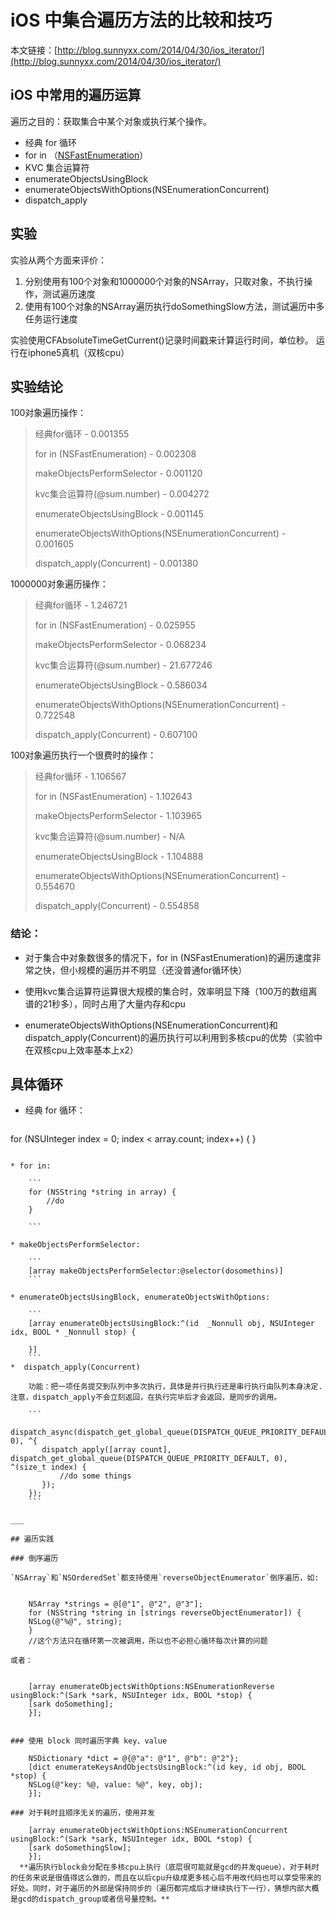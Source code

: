 # iOS 中集合遍历方法的比较和技巧

本文链接：[http://blog.sunnyxx.com/2014/04/30/ios_iterator/](http://blog.sunnyxx.com/2014/04/30/ios_iterator/)

## iOS 中常用的遍历运算

遍历之目的：获取集合中某个对象或执行某个操作。

* 经典 for 循环
* for in （[NSFastEnumeration](http://nshipster.com/enumerators/)）
* KVC 集合运算符
* enumerateObjectsUsingBlock
* enumerateObjectsWithOptions(NSEnumerationConcurrent)
* dispatch_apply

## 实验

实验从两个方面来评价：

1. 分别使用有100个对象和1000000个对象的NSArray，只取对象，不执行操作，测试遍历速度
2. 使用有100个对象的NSArray遍历执行doSomethingSlow方法，测试遍历中多任务运行速度

实验使用CFAbsoluteTimeGetCurrent()记录时间戳来计算运行时间，单位秒。
运行在iphone5真机（双核cpu）

## 实验结论

100对象遍历操作：

>
> 经典for循环 - 0.001355
> 
> for in (NSFastEnumeration) - 0.002308
> 
> makeObjectsPerformSelector - 0.001120
> 
> kvc集合运算符(@sum.number) - 0.004272 
> 
> enumerateObjectsUsingBlock - 0.001145
> 
> enumerateObjectsWithOptions(NSEnumerationConcurrent) - 0.001605
> 
> dispatch_apply(Concurrent) - 0.001380


1000000对象遍历操作：

> 经典for循环 - 1.246721
> 
> for in (NSFastEnumeration) - 0.025955
>
> makeObjectsPerformSelector - 0.068234
>
> kvc集合运算符(@sum.number) - 21.677246
>
> enumerateObjectsUsingBlock - 0.586034
>
> enumerateObjectsWithOptions(NSEnumerationConcurrent) - 0.722548
>
> dispatch_apply(Concurrent) - 0.607100


100对象遍历执行一个很费时的操作：

> 
> 经典for循环 - 1.106567
> 
> for in (NSFastEnumeration) - 1.102643
> 
> makeObjectsPerformSelector - 1.103965
> 
> kvc集合运算符(@sum.number) - N/A
> 
> enumerateObjectsUsingBlock - 1.104888
> 
> enumerateObjectsWithOptions(NSEnumerationConcurrent) - 0.554670
> 
> dispatch_apply(Concurrent) - 0.554858


### 结论：

* 对于集合中对象数很多的情况下，for in (NSFastEnumeration)的遍历速度非常之快，但小规模的遍历并不明显（还没普通for循环快）

* 使用kvc集合运算符运算很大规模的集合时，效率明显下降（100万的数组离谱的21秒多），同时占用了大量内存和cpu

* enumerateObjectsWithOptions(NSEnumerationConcurrent)和dispatch_apply(Concurrent)的遍历执行可以利用到多核cpu的优势（实验中在双核cpu上效率基本上x2）

## 具体循环

* 经典 for 循环：

	```
for (NSUInteger index = 0; index < array.count; index++)
 {
 }
```

* for in:

	```
	for (NSString *string in array) {
        //do
    }
    
	```
	
* makeObjectsPerformSelector:

	```
	[array makeObjectsPerformSelector:@selector(dosomethins)]
	```
	
* enumerateObjectsUsingBlock, enumerateObjectsWithOptions:

	```
	[array enumerateObjectsUsingBlock:^(id  _Nonnull obj, NSUInteger idx, BOOL * _Nonnull stop) {
        
    }]
	```
*  dispatch_apply(Concurrent)

	功能：把一项任务提交到队列中多次执行，具体是并行执行还是串行执行由队列本身决定.注意，dispatch_apply不会立刻返回，在执行完毕后才会返回，是同步的调用。
	
	```
	dispatch_async(dispatch_get_global_queue(DISPATCH_QUEUE_PRIORITY_DEFAULT, 0), ^{
       dispatch_apply([array count], dispatch_get_global_queue(DISPATCH_QUEUE_PRIORITY_DEFAULT, 0), ^(size_t index) {
           //do some things
       });
    });
	```
	
___

## 遍历实践

### 倒序遍历

`NSArray`和`NSOrderedSet`都支持使用`reverseObjectEnumerator`倒序遍历，如:

	
	NSArray *strings = @[@"1", @"2", @"3"];
	for (NSString *string in [strings reverseObjectEnumerator]) {
    NSLog(@"%@", string);
    }
    //这个方法只在循环第一次被调用，所以也不必担心循环每次计算的问题
	
或者：

	
	[array enumerateObjectsWithOptions:NSEnumerationReverse usingBlock:^(Sark *sark, NSUInteger idx, BOOL *stop) {
    [sark doSomething];
    }];
    
	
### 使用 block 同时遍历字典 key、value

	NSDictionary *dict = @{@"a": @"1", @"b": @"2"};
	[dict enumerateKeysAndObjectsUsingBlock:^(id key, id obj, BOOL *stop) {
    NSLog(@"key: %@, value: %@", key, obj);
    }];
    
### 对于耗时且顺序无关的遍历，使用并发

	[array enumerateObjectsWithOptions:NSEnumerationConcurrent usingBlock:^(Sark *sark, NSUInteger idx, BOOL *stop) {
    [sark doSomethingSlow];
    }];
  **遍历执行block会分配在多核cpu上执行（底层很可能就是gcd的并发queue），对于耗时的任务来说是很值得这么做的，而且在以后cpu升级成更多核心后不用改代码也可以享受带来的好处。同时，对于遍历的外部是保持同步的（遍历都完成后才继续执行下一行），猜想内部大概是gcd的dispatch_group或者信号量控制。**
